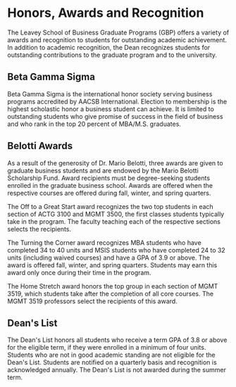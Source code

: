 Honors, Awards and Recognition
==============================

The Leavey School of Business Graduate Programs (GBP) offers a variety of awards and recognition to students for outstanding academic achievement. In addition to academic recognition, the Dean recognizes students for outstanding contributions to the graduate program and to the university.

Beta Gamma Sigma
----------------

Beta Gamma Sigma is the international honor society serving business programs accredited by AACSB International. Election to membership is the highest scholastic honor a business student can achieve. It is limited to outstanding students who give promise of success in the field of business and who rank in the top 20 percent of MBA/M.S. graduates.

Belotti Awards
--------------

As a result of the generosity of Dr. Mario Belotti, three awards are given to graduate business students and are endowed by the Mario Belotti Scholarship Fund. Award recipients must be degree-seeking students enrolled in the graduate business school. Awards are offered when the respective courses are offered during fall, winter, and spring quarters.

The Off to a Great Start award recognizes the two top students in each section of ACTG 3100 and MGMT 3500, the first classes students typically take in the program. The faculty teaching each of the respective sections selects the recipients.

The Turning the Corner award recognizes MBA students who have completed 34 to 40 units and MSIS students who have completed 24 to 32 units (including waived courses) and have a GPA of 3.9 or above. The award is offered fall, winter, and spring quarters. Students may earn this award only once during their time in the program.

The Home Stretch award honors the top group in each section of MGMT 3519, which students take after the completion of all core courses. The MGMT 3519 professors select the recipients of this award.

Dean's List
-----------

The Dean's List honors all students who receive a term GPA of 3.8 or above for the eligible term, if they were enrolled in a minimum of four units. Students who are not in good academic standing are not eligible for the Dean's List. Students are notified on a quarterly basis and recognition is acknowledged annually. The Dean's List is not awarded during the summer term.
